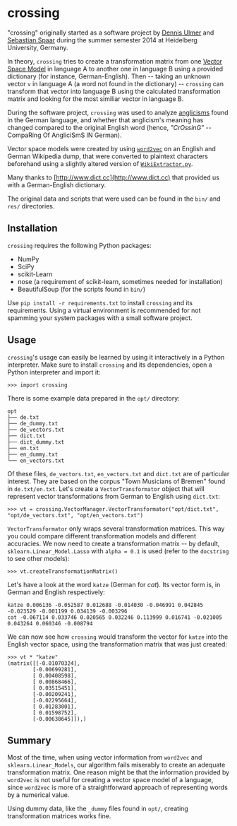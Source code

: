 crossing
========

"crossing" originally started as a software project by [Dennis Ulmer](https://github.com/Kaleidophon)
and [Sebastian Spaar](https://github.com/Eroica) during the summer semester 2014
at Heidelberg University, Germany.

In theory, `crossing` tries to create a transformation matrix from one
[Vector Space Model](http://en.wikipedia.org/wiki/Vector_space_model) in language A
to another one in language B using a provided dictionary (for instance, German-English).
Then -- taking an unknown vector `v` in language A (a word not found in the
dictionary) -- `crossing` can transform that vector into language B using the calculated
transformation matrix and looking for the most similiar vector in language B.

During the software project, `crossing` was used to analyze [anglicisms](http://en.wikipedia.org/wiki/Denglisch)
found in the German language, and whether that anglicism's meaning has changed
compared to the original English word (hence, *"CrOssinG"* -- CompaRing Of AngliciSmS IN German).

Vector space models were created by using [`word2vec`](https://code.google.com/p/word2vec/)
on an English and German Wikipedia dump, that were converted to plaintext characters
beforehand using a slightly altered version of [`WikiExtractor.py`](http://medialab.di.unipi.it/wiki/Wikipedia_Extractor).

Many thanks to [http://www.dict.cc](http://www.dict.cc) that provided us with a
German-English dictionary.

The original data and scripts that were used can be found in the `bin/` and `res/`
directories.

Installation
------------

`crossing` requires the following Python packages:

*   NumPy
*   SciPy
*   scikit-Learn
*   nose (a requirement of scikit-learn, sometimes needed for installation)
*   BeautifulSoup (for the scripts found in `bin/`)

Use `pip install -r requirements.txt` to install `crossing` and its requirements.
Using a virtual environment is recommended for not spamming your system packages
with a small software project.

Usage
-----

`crossing`'s usage can easily be learned by using it interactively in a
Python interpreter. Make sure to install `crossing` and its dependencies,
open a Python interpreter and import it:

    >>> import crossing

There is some example data prepared in the `opt/` directory:

    opt
    ├── de.txt
    ├── de_dummy.txt
    ├── de_vectors.txt
    ├── dict.txt
    ├── dict_dummy.txt
    ├── en.txt
    ├── en_dummy.txt
    └── en_vectors.txt

Of these files, `de_vectors.txt`, `en_vectors.txt` and `dict.txt` are of
particular interest. They are based on the corpus "Town Musicians of Bremen"
found in `de.txt/en.txt`. Let's create a `VectorTransformator` object that will
represent vector transformations from German to English using `dict.txt`:

    >>> vt = crossing.VectorManager.VectorTransformator("opt/dict.txt", "opt/de_vectors.txt", "opt/en_vectors.txt")

`VectorTransformator` only wraps several transformation matrices. This way you
could compare different transformation models and different accuracies. We now 
need to create a transformation matrix -- by default, `sklearn.Linear_Model.Lasso`
with `alpha = 0.1` is used (refer to the `docstring` to see other models):

    >>> vt.createTransformationMatrix()

Let's have a look at the word `katze` (German for *cat*). Its vector form is,
in German and English respectively:

    katze 0.006136 -0.052587 0.012688 -0.014030 -0.046991 0.042845 -0.023529 -0.001199 0.034139 -0.003296 
    cat -0.067114 0.033746 0.020565 0.032246 0.113999 0.016741 -0.021005 0.043264 0.060346 -0.008794 

We can now see how `crossing` would transform the vector for `katze` into the
English vector space, using the transformation matrix that was just created:

    >>> vt * "katze"
    (matrix([[-0.01070324],
            [-0.00699281],
            [ 0.00408598],
            [ 0.00868466],
            [ 0.03515451],
            [-0.00209241],
            [-0.02295664],
            [ 0.01283001],
            [ 0.01598752],
            [-0.00638645]]),)

Summary
-------

Most of the time, when using vector information from `word2vec` and `sklearn.Linear_Models`,
our algorithm fails miserably to create an adequate transformation matrix. One
reason might be that the information provided by `word2vec` is not useful for creating
a vector space model of a language, since `word2vec` is more of a straightforward
approach of representing words by a numerical value.

Using dummy data, like the `_dummy` files found in `opt/`, creating transformation
matrices works fine.
